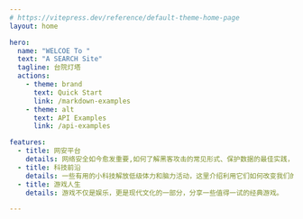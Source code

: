 ```yaml
---
# https://vitepress.dev/reference/default-theme-home-page
layout: home

hero:
  name: "WELCOE To "
  text: "A SEARCH Site"
  tagline: 台院灯塔
  actions:
    - theme: brand
      text: Quick Start
      link: /markdown-examples
    - theme: alt
      text: API Examples
      link: /api-examples

features:
  - title: 网安平台
    details: 网络安全如今愈发重要,如何了解黑客攻击的常见形式、保护数据的最佳实践，以及学习这些漏洞利用来进行防御。
  - title: 科技前沿
    details: 一些有用的小科技解放低级体力和脑力活动，这里介绍利用它们如何改变我们的生活和未来。
  - title: 游戏人生
    details: 游戏不仅是娱乐，更是现代文化的一部分，分享一些值得一试的经典游戏。

---
```


